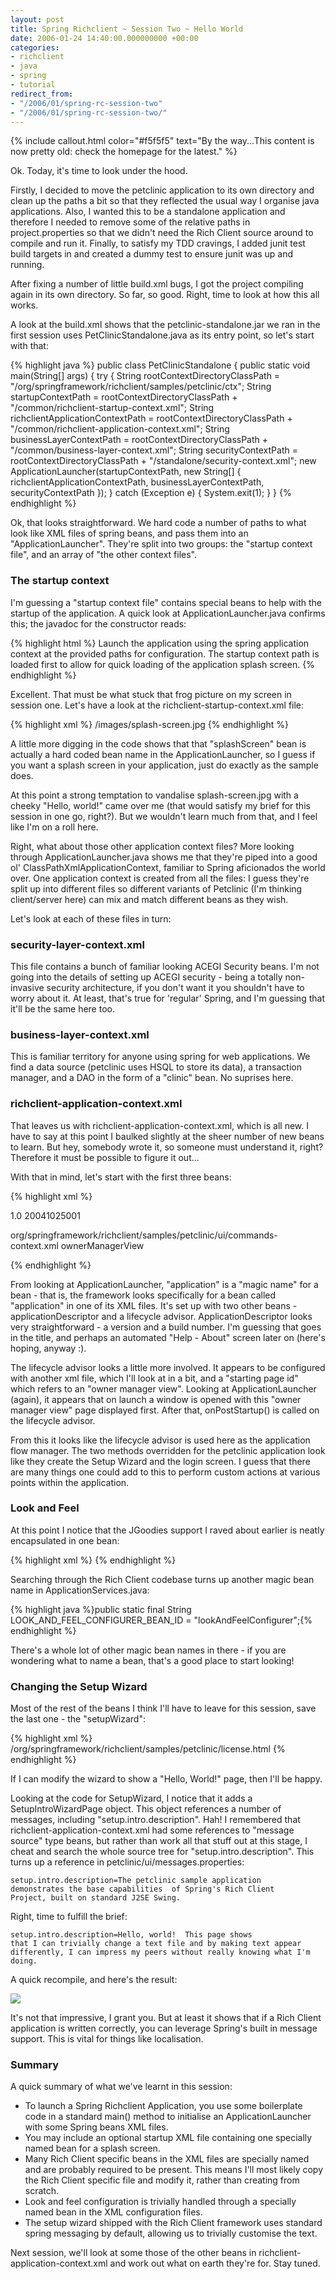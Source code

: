 ```yaml
---
layout: post
title: Spring Richclient ~ Session Two ~ Hello World
date: 2006-01-24 14:40:00.000000000 +00:00
categories:
- richclient
- java
- spring
- tutorial
redirect_from:
- "/2006/01/spring-rc-session-two"
- "/2006/01/spring-rc-session-two/"
---
```

{% include callout.html color="#f5f5f5" text="By the way...This content is now pretty old: check the homepage for the latest." %}
          
<p>Ok. Today, it's time to look under the hood.</p>
<p>Firstly, I decided to move the petclinic application to its own directory and clean up the paths a bit so that they reflected the usual way I organise java applications. Also, I wanted this to be a standalone application and therefore I needed to remove some of the relative paths in project.properties so that we didn't need the Rich Client source around to compile and run it. Finally, to satisfy my TDD cravings, I added junit test build targets in and created a dummy test to ensure junit was up and running. </p>
<p>After fixing a number of little build.xml bugs, I got the project compiling again in its own directory. So far, so good. Right, time to look at how this all works. </p>
<p>A look at the build.xml shows that the petclinic-standalone.jar we ran in the first session uses PetClinicStandalone.java as its entry point, so let's start with that:</p>
<p>{% highlight java %}
public class PetClinicStandalone {
    public static void main(String[] args) {
        try {
            String rootContextDirectoryClassPath = "/org/springframework/richclient/samples/petclinic/ctx";
            String startupContextPath = rootContextDirectoryClassPath + "/common/richclient-startup-context.xml";
            String richclientApplicationContextPath = rootContextDirectoryClassPath
                    + "/common/richclient-application-context.xml";
            String businessLayerContextPath = rootContextDirectoryClassPath + "/common/business-layer-context.xml";
            String securityContextPath = rootContextDirectoryClassPath + "/standalone/security-context.xml";
            new ApplicationLauncher(startupContextPath, new String[] { richclientApplicationContextPath,
                    businessLayerContextPath, securityContextPath });
        } catch (Exception e) {
            System.exit(1);
        }
}
{% endhighlight %}</p>
<p>Ok, that looks straightforward. We hard code a number of paths to what look like XML files of spring beans, and pass them into an "ApplicationLauncher". They're split into two groups: the "startup context file", and an array of "the other context files".</p>
<h3>The startup context</h3>
<p>I'm guessing a "startup context file" contains special beans to help with the startup of the application. A quick look at ApplicationLauncher.java confirms this; the javadoc for the constructor reads:</p>
<p>{% highlight html %}
Launch the application using the spring application context
at the provided paths for configuration. The startup context
path is loaded first to allow for quick loading of the
application splash screen.
{% endhighlight %}</p>
<p>Excellent. That must be what stuck that frog picture on my screen in session one. Let's have a look at the richclient-startup-context.xml file:</p>
<p>{% highlight xml %}
  <beans>
    <bean id="splashScreen" class="org.springframework.richclient.application.SplashScreen" singleton="false">
      <property name="imageResourcePath">
        <value>/images/splash-screen.jpg</value>
      </property>
    </bean>
  </beans>
{% endhighlight %}</p>
<p>A little more digging in the code shows that that "splashScreen" bean is actually a hard coded bean name in the ApplicationLauncher, so I guess if you want a splash screen in your application, just do exactly as the sample does.</p>
<p>At this point a strong temptation to vandalise splash-screen.jpg with a cheeky "Hello, world!" came over me (that would satisfy my brief for this session in one go, right?). But we wouldn't learn much from that, and I feel like I'm on a roll here. </p>
<p>Right, what about those other application context files? More looking through ApplicationLauncher.java shows me that they're piped into a good ol' ClassPathXmlApplicationContext, familiar to Spring aficionados the world over. One application context is created from all the files: I guess they're split up into different files so different variants of Petclinic (I'm thinking client/server here) can mix and match different beans as they wish.</p>
<p>Let's look at each of these files in turn: </p>
<h3>security-layer-context.xml</h3>
<p>This file contains a bunch of familiar looking ACEGI Security beans. I'm not going into the details of setting up ACEGI security - being a totally non-invasive security architecture, if you don't want it you shouldn't have to worry about it. At least, that's true for 'regular' Spring, and I'm guessing that it'll be the same here too.</p>
<h3>business-layer-context.xml</h3>
<p>This is familiar territory for anyone using spring for web applications. We find a data source (petclinic uses HSQL to store its data), a transaction manager, and a DAO in the form of a "clinic" bean. No suprises here.</p>
<h3>richclient-application-context.xml</h3>
<p>That leaves us with richclient-application-context.xml, which is all new. I have to say at this point I baulked slightly at the sheer number of new beans to learn. But hey, somebody wrote it, so someone must understand it, right? Therefore it must be possible to figure it out... </p>
<p>With that in mind, let's start with the first three beans:</p>
{% highlight xml %}
<p>
  <bean id="application"
    class="org.springframework.richclient.application.Application">
    <constructor-arg index="0">
      <ref bean="applicationDescriptor"/>
    </constructor-arg>
    <constructor-arg index="1">
      <ref bean="petclinicLifecycleAdvisor"/>
    </constructor-arg>
  </bean></p>
  <p>
  <bean id="applicationDescriptor" class="org.springframework.richclient.application.support.DefaultApplicationDescriptor">
    <property name="version">
      <value>1.0</value>
    </property>
    <property name="buildId">
      <value>20041025001</value>
    </property>
  </bean>
  </p>
  <p>
    <bean id="petclinicLifecycleAdvisor"
    class="org.springframework.richclient.samples.petclinic.PetClinicLifecycleAdvisor">
<property name="windowCommandBarDefinitions">
      <value>org/springframework/richclient/samples/petclinic/ui/commands-context.xml</value>
    </property>
<property name="startingPageId">
      <value>ownerManagerView</value>
    </property>
  </bean></p>
{% endhighlight %}
<p>From looking at ApplicationLauncher, "application" is a "magic name" for a bean - that is, the framework looks specifically for a bean called "application" in one of its XML files. It's set up with two other beans - applicationDescriptor and a lifecycle advisor. ApplicationDescriptor looks very straightforward - a version and a build number. I'm guessing that goes in the title, and perhaps an automated "Help - About" screen later on (here's hoping, anyway :).</p>
<p>The lifecycle advisor looks a little more involved. It appears to be configured with another xml file, which I'll look at in a bit, and a "starting page id" which refers to an "owner manager view". Looking at ApplicationLauncher (again), it appears that on launch a window is opened with this "owner manager view" page displayed first. After that, onPostStartup() is called on the lifecycle advisor. </p>
<p>From this it looks like the lifecycle advisor is used here as the application flow manager. The two methods overridden for the petclinic application look like they create the Setup Wizard and the login screen. I guess that there are many things one could add to this to perform custom actions at various points within the application.</p>
<h3>Look and Feel</h3>
<p>At this point I notice that the JGoodies support I raved about earlier is neatly encapsulated in one bean:</p>
<p>{% highlight xml %}
  <bean id="lookAndFeelConfigurer"
    class="org.springframework.richclient.application.config.JGoodiesLooksConfigurer">
<property name="popupDropShadowEnabled" value="false" />
<property name="theme">
      <bean class="com.jgoodies.looks.plastic.theme.ExperienceBlue"/>
    </property>
  </bean>
{% endhighlight %}</p>
<p>Searching through the Rich Client codebase turns up another magic bean name in ApplicationServices.java:</p>
<p>{% highlight java %}public static final String LOOK_AND_FEEL_CONFIGURER_BEAN_ID = "lookAndFeelConfigurer";{% endhighlight %}</p>
<p>There's a whole lot of other magic bean names in there - if you are wondering what to name a bean, that's a good place to start looking!</p>
<h3>Changing the Setup Wizard</h3>
<p>Most of the rest of the beans I think I'll have to leave for this session, save the last one - the "setupWizard":</p>
<p>{% highlight xml %}
  <bean id="setupWizard"
    class="org.springframework.richclient.application.setup.SetupWizard">
<property name="licenseTextLocation">
      <value>/org/springframework/richclient/samples/petclinic/license.html</value>
    </property>
  </bean>
{% endhighlight %}</p>
<p>If I can modify the wizard to show a "Hello, World!" page, then I'll be happy. </p>
<p>Looking at the code for SetupWizard, I notice that it adds a SetupIntroWizardPage object. This object references a number of messages, including "setup.intro.description". Hah! I remembered that richclient-application-context.xml had some references to "message source" type beans, but rather than work all that stuff out at this stage, I cheat and search the whole source tree for "setup.intro.description". This turns up a reference in petclinic/ui/messages.properties:</p>
<p><code>setup.intro.description=The petclinic sample application
demonstrates the base capabilities  of Spring's Rich Client
Project, built on standard J2SE Swing.</code></p>
<p>Right, time to fulfill the brief:</p>
<p><code>setup.intro.description=Hello, world!  This page shows
that I can trivially change a text file and by making text appear
differently, I can impress my peers without really knowing what I'm
doing.</code></p>
<p>A quick recompile, and here's the result:</p>
<p><img src="/files/spring-richclient-2-1.jpg"/></p>
<p>It's not that impressive, I grant you. But at least it shows that if a Rich Client application is written correctly, you can leverage Spring's built in message support. This is vital for things like localisation.</p>
<h3>Summary</h3>
<p>A quick summary of what we've learnt in this session:</p>
<ul>
<li>To launch a Spring Richclient Application, you use some boilerplate code in a standard main() method to initialise an ApplicationLauncher with some Spring beans XML files.</li>
<li>You may include an optional startup XML file containing one specially named bean for a splash screen.</li>
<li>Many Rich Client specific beans in the XML files are specially named and are probably required to be present. This means I'll most likely copy the Rich Client specific file and modify it, rather than creating from scratch.</li>
<li>Look and feel configuration is trivially handled through a specially named bean in the XML configuration files.</li>
<li>The setup wizard shipped with the Rich Client framework uses standard spring messaging by default, allowing us to trivially customise the text.</li>
</ul>
<p>Next session, we'll look at some those of the other beans in richclient-application-context.xml and work out what on earth they're for. Stay tuned.</p>
